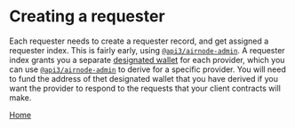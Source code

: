 # Creating a requester

Each requester needs to create a requester record, and get assigned a requester index.
This is fairly early, using [`@api3/airnode-admin`](https://github.com/api3dao/airnode/tree/master/packages/admin#create-requester).
A requester index grants you a separate [designated wallet](/request-response-protocol/designated-wallet.md) for each provider, which you can use [`@api3/airnode-admin`](https://github.com/api3dao/airnode/tree/master/packages/admin#derive-designated-wallet) to derive for a specific provider.
You will need to fund the address of thet designated wallet that you have derived if you want the provider to respond to the requests that your client contracts will make.

[Home](/README.md#requester-guides)
